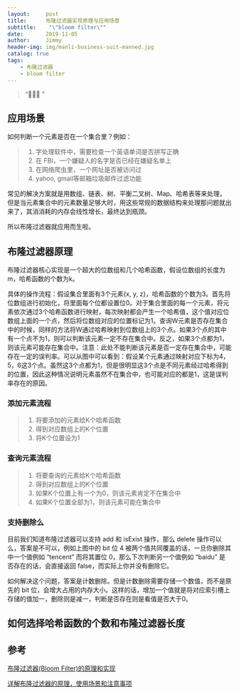 ```yaml
---
layout:     post
title:      布隆过滤器实现原理与应用场景
subtitle:    "\"bloom filter\""
date:       2019-11-05
author:     Jimmy
header-img: img/manli-business-suit-manned.jpg
catalog: true
tags:
    - 布隆过滤器
    - bloom filter
---
```


> “🙉🙉🙉 ”

## 应用场景

如何判断一个元素是否在一个集合里？例如：

> 1.  字处理软件中，需要检查一个英语单词是否拼写正确
> 1.  在 FBI，一个嫌疑人的名字是否已经在嫌疑名单上
> 1.  在网络爬虫里，一个网址是否被访问过
> 1.  yahoo, gmail等邮箱垃圾邮件过滤功能

常见的解决方案就是用数组、链表、树、平衡二叉树、Map、哈希表等来处理，但是当元素集合中的元素数量足够大时，用这些常规的数据结构来处理那问题就出来了，其消消耗的内存会线性增长，最终达到瓶颈。

所以布隆过滤器就应用而生啦。

## 布隆过滤器原理

布隆过滤器核心实现是一个超大的位数组和几个哈希函数，假设位数组的长度为m，哈希函数的个数为k。

具体的操作流程：假设集合里面有3个元素{x, y, z}，哈希函数的个数为3。首先将位数组进行初始化，将里面每个位都设置位0。对于集合里面的每一个元素，将元素依次通过3个哈希函数进行映射，每次映射都会产生一个哈希值，这个值对应位数组上面的一个点，然后将位数组对应的位置标记为1。查询W元素是否存在集合中的时候，同样的方法将W通过哈希映射到位数组上的3个点。如果3个点的其中有一个点不为1，则可以判断该元素一定不存在集合中。反之，如果3个点都为1，则该元素可能存在集合中。注意：此处不能判断该元素是否一定存在集合中，可能存在一定的误判率。可以从图中可以看到：假设某个元素通过映射对应下标为4，5，6这3个点。虽然这3个点都为1，但是很明显这3个点是不同元素经过哈希得到的位置，因此这种情况说明元素虽然不在集合中，也可能对应的都是1，这是误判率存在的原因。

### 添加元素流程
> 1.  将要添加的元素给K个哈希函数
> 1.  得到对应数组上的K个位置
> 1.  将K个位置设为1

### 查询元素流程
> 1.  将要查询的元素给K个哈希函数
> 1.  得到对应数组上的K个位置
> 1.  如果K个位置上有一个为0，则该元素肯定不在集合中
> 1.  如果K个位置全部为1，则该元素可能在集合中

### 支持删除么

目前我们知道布隆过滤器可以支持 add 和 isExist 操作，那么 delete 操作可以么，答案是不可以，例如上图中的 bit 位 4 被两个值共同覆盖的话，一旦你删除其中一个值例如 “tencent” 而将其置位 0，那么下次判断另一个值例如 “baidu” 是否存在的话，会直接返回 false，而实际上你并没有删除它。

如何解决这个问题，答案是计数删除。但是计数删除需要存储一个数值，而不是原先的 bit 位，会增大占用的内存大小。这样的话，增加一个值就是将对应索引槽上存储的值加一，删除则是减一，判断是否存在则是看值是否大于0。

## 如何选择哈希函数的个数和布隆过滤器长度



## 参考

[布隆过滤器(Bloom Filter)的原理和实现](https://www.cnblogs.com/cpselvis/p/6265825.html)

[详解布隆过滤器的原理，使用场景和注意事项](https://zhuanlan.zhihu.com/p/43263751)
